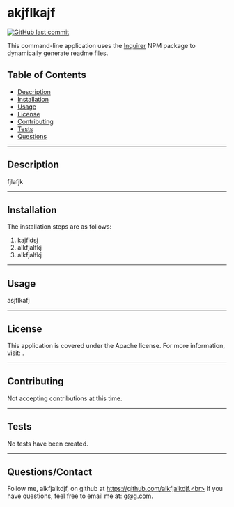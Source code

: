 
# akjflkajf

 [![GitHub last commit](https://img.shields.io/github/last-commit/aMcCode/readme-generator?style=flat)]()

This command-line application uses the [Inquirer](https://www.npmjs.com/package/inquirer) NPM package to dynamically generate readme files.

## Table of Contents
* [Description](#Description)
* [Installation](#Installation)
* [Usage](#Usage)
* [License](#License)
* [Contributing](#Contributing)
* [Tests](#Tests)
* [Questions](#Questions)
***

## Description
fjlafjk
***

## Installation
The installation steps are as follows:

1. kajfldsj
2. alkfjalfkj
3. alkfjalfkj

***

## Usage
asjflkafj
***

## License
This application is covered under the Apache license. For more information, visit:
  .
***

## Contributing
Not accepting contributions at this time.
***

## Tests
No tests have been created.
***

## Questions/Contact

Follow me, alkfjalkdjf, on github at https://github.com/alkfjalkdjf.<br>
If you have questions, feel free to email me at: g@g.com.

